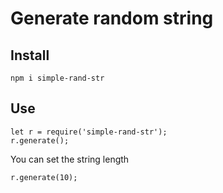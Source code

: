 # Generate random string

## Install

    npm i simple-rand-str
    

## Use

    let r = require('simple-rand-str');
    r.generate();
You can set the string length

    r.generate(10);

